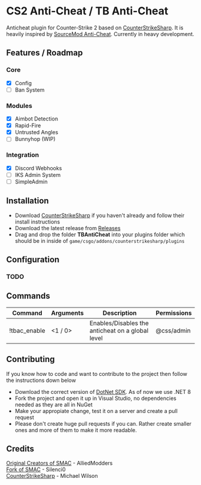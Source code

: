 # CS2 Anti-Cheat / TB Anti-Cheat
Anticheat plugin for Counter-Strike 2 based on [CounterStrikeSharp](https://github.com/roflmuffin/CounterStrikeSharp). It is heavily inspired by [SourceMod Anti-Cheat](https://github.com/Silenci0/SMAC). Currently in heavy development.

## Features / Roadmap
### Core
- [x] Config
- [ ] Ban System

### Modules
- [x] Aimbot Detection
- [x] Rapid-Fire
- [x] Untrusted Angles
- [ ] Bunnyhop (WIP)

### Integration
- [x] Discord Webhooks
- [ ] IKS Admin System
- [ ] SimpleAdmin

## Installation
- Download [CounterStrikeSharp](https://github.com/roflmuffin/CounterStrikeSharp) if you haven't already and follow their install instructions
- Download the latest release from [Releases](https://github.com/killerbigpoint/cs2-anticheat/releases)
- Drag and drop the folder **TBAntiCheat** into your plugins folder which should be in inside of `game/csgo/addons/counterstrikesharp/plugins`

## Configuration
### TODO

## Commands
| Command         | Arguments                         | Description                                                          | Permissions |
|-----------------|-----------------------------------|----------------------------------------------------------------------|-------------|
| !tbac_enable     | <1 / 0>                          | Enables/Disables the anticheat on a global level                     | @css/admin  |

## Contributing
If you know how to code and want to contribute to the project then follow the instructions down below
- Download the correct version of [DotNet SDK](https://dotnet.microsoft.com/en-us/download/dotnet/8.0). As of now we use .NET 8
- Fork the project and open it up in Visual Studio, no dependencies needed as they are all in NuGet
- Make your appropiate change, test it on a server and create a pull request
- Please don't create huge pull requests if you can. Rather create smaller ones and more of them to make it more readable.

## Credits
[Original Creators of SMAC](https://forums.alliedmods.net/forumdisplay.php?f=133) - AlliedModders<br />
[Fork of SMAC](https://github.com/Silenci0/SMAC) - Silenci0<br />
[CounterStrikeSharp](https://github.com/roflmuffin/CounterStrikeSharp) - Michael Wilson<br />
